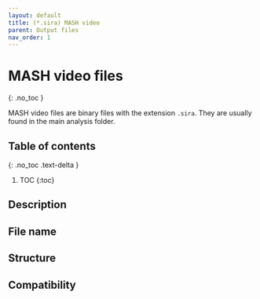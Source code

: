 ```yaml
---
layout: default
title: (*.sira) MASH video
parent: Output files
nav_order: 1
---
```



# MASH video files
{: .no_toc }

MASH video files are binary files with the extension `.sira`. They are usually found in the main analysis folder.

## Table of contents
{: .no_toc .text-delta }

1. TOC
{:toc}

## Description

## File name

## Structure

## Compatibility
